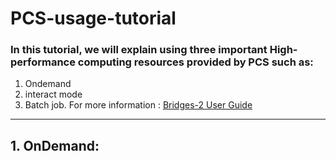 # PCS-usage-tutorial
### In this tutorial, we will explain using three important High-performance computing resources provided by PCS such as:
1. Ondemand
2. interact mode
3. Batch job.
For more information : [Bridges-2 User Guide](https://www.psc.edu/resources/bridges-2/user-guide-2/)
-----------------------------------------------------------------------------------------------------------------------------------------------------------------

## 1. OnDemand:




